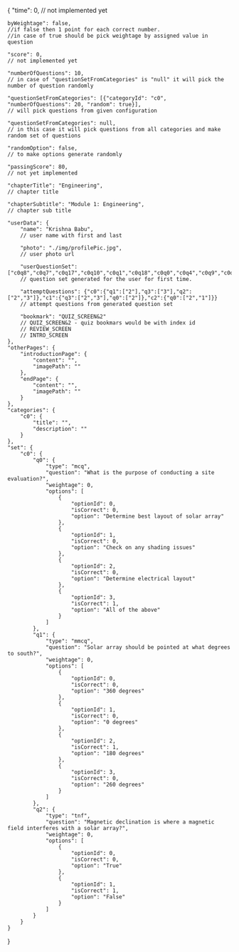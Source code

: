 {
	"time": 0,
    // not implemented yet
	
	byWeightage": false,
	//if false then 1 point for each correct number.
	//in case of true should be pick weightage by assigned value in question
	
	"score": 0,
    // not implemented yet

	"numberOfQuestions": 10,
    // in case of "questionSetFromCategories" is "null" it will pick the number of question randomly

	"questionSetFromCategories": [{"categoryId": "c0", "numberOfQuestions": 20, "random": true}],
    // will pick questions from given configuration

    "questionSetFromCategories": null,
    // in this case it will pick questions from all categories and make random set of questions

	"randomOption": false,
    // to make options generate randomly

	"passingScore": 80,
    // not yet implemented

	"chapterTitle": "Engineering",
    // chapter title

	"chapterSubtitle": "Module 1: Engineering",
    // chapter sub title

	"userData": {
		"name": "Krishna Babu",
        // user name with first and last

		"photo": "./img/profilePic.jpg",
        // user photo url

		"userQuestionSet": ["c0q8","c0q7","c0q17","c0q10","c0q1","c0q18","c0q0","c0q4","c0q9","c0q6","c0q2","c0q15","c0q14","c0q11","c0q3","c0q19","c0q5","c0q13","c0q12","c0q16"],
        // question set generated for the user for first time.

		"attemptQuestions": {"c0":{"q1":["2"],"q3":["3"],"q2":["2","3"]},"c1":{"q3":["2","3"],"q0":["2"]},"c2":{"q0":["2","1"]}}
        // attempt questions from generated question set

		"bookmark": "QUIZ_SCREEN&2"
		// QUIZ_SCREEN&2 - quiz bookmars would be with index id
		// REVIEW_SCREEN
		// INTRO_SCREEN
	},
	"otherPages": {
		"introductionPage": {
			"content": "",
			"imagePath": ""
		},
		"endPage": {
			"content": "",
			"imagePath": ""
		}
	},
	"categories": {
		"c0": {
			"title": "",
			"description": ""
		}
	},
	"set": {
		"c0": {
			"q0": {
				"type": "mcq",
				"question": "What is the purpose of conducting a site evaluation?",
				"weightage": 0,
				"options": [
					{
						"optionId": 0,
						"isCorrect": 0,
						"option": "Determine best layout of solar array"
					},
					{
						"optionId": 1,
						"isCorrect": 0,
						"option": "Check on any shading issues"
					},
					{
						"optionId": 2,
						"isCorrect": 0,
						"option": "Determine electrical layout"
					},
					{
						"optionId": 3,
						"isCorrect": 1,
						"option": "All of the above"
					}
				]
			},
			"q1": {
				"type": "mmcq",
				"question": "Solar array should be pointed at what degrees to south?",
				"weightage": 0,
				"options": [
					{
						"optionId": 0,
						"isCorrect": 0,
						"option": "360 degrees"
					},
					{
						"optionId": 1,
						"isCorrect": 0,
						"option": "0 degrees"
					},
					{
						"optionId": 2,
						"isCorrect": 1,
						"option": "180 degrees"
					},
					{
						"optionId": 3,
						"isCorrect": 0,
						"option": "260 degrees"
					}
				]
			},
			"q2": {
				"type": "tnf",
				"question": "Magnetic declination is where a magnetic field interferes with a solar array?",
				"weightage": 0,
				"options": [
					{
						"optionId": 0,
						"isCorrect": 0,
						"option": "True"
					},
					{
						"optionId": 1,
						"isCorrect": 1,
						"option": "False"
					}
				]
			}
		}
	}
}
